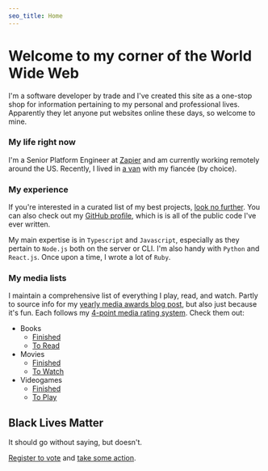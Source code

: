 ```yaml
---
seo_title: Home
---
```


# Welcome to my corner of the World Wide Web

I'm a software developer by trade and I've created this site as a one-stop shop for information pertaining to my personal and professional lives. Apparently they let anyone put websites online these days, so welcome to mine.

### My life right now

I'm a Senior Platform Engineer at [Zapier](https://zapier.com) and am currently working remotely around the US. Recently, I lived in [a van](https://instagram.com/serenitythevan) with my fiancée (by choice).

### My experience

If you're interested in a curated list of my best projects, [look no further](/projects). You can also check out my [GitHub profile](https://github.com/xavdid), which is is all of the public code I've ever written.

My main expertise is in `Typescript` and `Javascript`, especially as they pertain to `Node.js` both on the server or CLI. I'm also handy with `Python` and `React.js`. Once upon a time, I wrote a lot of `Ruby`.

### My media lists

I maintain a comprehensive list of everything I play, read, and watch. Partly to source info for my [yearly media awards blog post](/blog/post/my-favorite-media-of-the-year-2019-edition/), but also just because it's fun. Each follows my [4-point media rating system](/blog/post/on-the-rating-of-media/). Check them out:

- Books
  - [Finished](https://airtable.com/shr4iBau1Ewwu5kxB)
  - [To Read](https://airtable.com/shrzRTbsZiBhVeugG)
- Movies
  - [Finished](https://airtable.com/shrvzcS9igOXIJwPb)
  - [To Watch](https://airtable.com/shrqygVZ287Gh2Y09)
- Videogames
  - [Finished](https://airtable.com/shrmtcuqU0Y2hSX3G)
  - [To Play](https://airtable.com/shrULan0u3rkmaniG)

## Black Lives Matter

It should go without saying, but doesn't.

[Register to vote](https://www.vote.org/) and [take some action](https://blacklivesmatters.carrd.co/).
